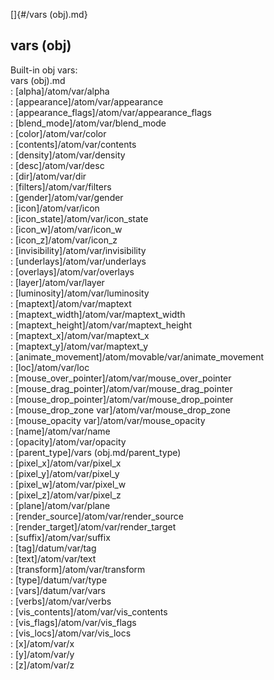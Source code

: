 []{#/vars (obj).md}    
## vars (obj)    
Built-in obj vars:    
vars (obj).md    
:   [alpha]/atom/var/alpha    
:   [appearance]/atom/var/appearance    
:   [appearance_flags]/atom/var/appearance_flags    
:   [blend_mode]/atom/var/blend_mode    
:   [color]/atom/var/color    
:   [contents]/atom/var/contents    
:   [density]/atom/var/density    
:   [desc]/atom/var/desc    
:   [dir]/atom/var/dir    
:   [filters]/atom/var/filters    
:   [gender]/atom/var/gender    
:   [icon]/atom/var/icon    
:   [icon_state]/atom/var/icon_state    
:   [icon_w]/atom/var/icon_w    
:   [icon_z]/atom/var/icon_z    
:   [invisibility]/atom/var/invisibility    
:   [underlays]/atom/var/underlays    
:   [overlays]/atom/var/overlays    
:   [layer]/atom/var/layer    
:   [luminosity]/atom/var/luminosity    
:   [maptext]/atom/var/maptext    
:   [maptext_width]/atom/var/maptext_width    
:   [maptext_height]/atom/var/maptext_height    
:   [maptext_x]/atom/var/maptext_x    
:   [maptext_y]/atom/var/maptext_y    
:   [animate_movement]/atom/movable/var/animate_movement    
:   [loc]/atom/var/loc    
:   [mouse_over_pointer]/atom/var/mouse_over_pointer    
:   [mouse_drag_pointer]/atom/var/mouse_drag_pointer    
:   [mouse_drop_pointer]/atom/var/mouse_drop_pointer    
:   [mouse_drop_zone var]/atom/var/mouse_drop_zone    
:   [mouse_opacity var]/atom/var/mouse_opacity    
:   [name]/atom/var/name    
:   [opacity]/atom/var/opacity    
:   [parent_type]/vars (obj.md/parent_type)    
:   [pixel_x]/atom/var/pixel_x    
:   [pixel_y]/atom/var/pixel_y    
:   [pixel_w]/atom/var/pixel_w    
:   [pixel_z]/atom/var/pixel_z    
:   [plane]/atom/var/plane    
:   [render_source]/atom/var/render_source    
:   [render_target]/atom/var/render_target    
:   [suffix]/atom/var/suffix    
:   [tag]/datum/var/tag    
:   [text]/atom/var/text    
:   [transform]/atom/var/transform    
:   [type]/datum/var/type    
:   [vars]/datum/var/vars    
:   [verbs]/atom/var/verbs    
:   [vis_contents]/atom/var/vis_contents    
:   [vis_flags]/atom/var/vis_flags    
:   [vis_locs]/atom/var/vis_locs    
:   [x]/atom/var/x    
:   [y]/atom/var/y    
:   [z]/atom/var/z  